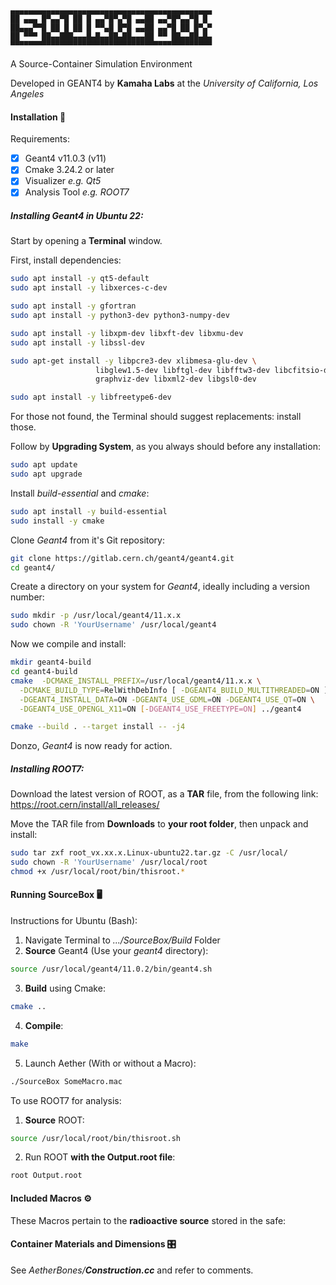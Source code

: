 ```text
▄▄▄▄▄▄▄▄▄▄▄▄▄▄▄▄▄▄▄▄▄▄▄▄▄▄▄▄▄▄▄▄▄▄▄▄▄▄▄▄▄▄▄▄▄
██ ▄▄▄ █▀▄▄▀█ ██ █ ▄▄▀█▀▄▀█ ▄▄██ ▄▄▀█▀▄▄▀█ █ 
██▄▄▄▀▀█ ██ █ ██ █ ▀▀▄█ █▀█ ▄▄██ ▄▄▀█ ██ █▀▄▀
██ ▀▀▀ ██▄▄███▄▄▄█▄█▄▄██▄██▄▄▄██ ▀▀ ██▄▄██▄█▄
▀▀▀▀▀▀▀▀▀▀▀▀▀▀▀▀▀▀▀▀▀▀▀▀▀▀▀▀▀▀▀▀▀▀▀▀▀▀▀▀▀▀▀▀▀

```

A Source-Container Simulation Environment

Developed in GEANT4 by **Kamaha Labs** at the _University of California, Los Angeles_

#### Installation 💽

Requirements:

+ [x] Geant4 v11.0.3 (v11)
+ [x] Cmake 3.24.2 or later
+ [x] Visualizer _e.g. Qt5_
+ [x] Analysis Tool _e.g. ROOT7_

##### Installing _Geant4_ in Ubuntu 22:

Start by opening a **Terminal** window.

First, install dependencies:

```bash
sudo apt install -y qt5-default
sudo apt install -y libxerces-c-dev

sudo apt install -y gfortran
sudo apt install -y python3-dev python3-numpy-dev

sudo apt install -y libxpm-dev libxft-dev libxmu-dev
sudo apt install -y libssl-dev

sudo apt-get install -y libpcre3-dev xlibmesa-glu-dev \
                   libglew1.5-dev libftgl-dev libfftw3-dev libcfitsio-dev \
                   graphviz-dev libxml2-dev libgsl0-dev

sudo apt install -y libfreetype6-dev
```
For those not found, the Terminal should suggest replacements: install those.

Follow by **Upgrading System**, as you always should before any installation:

```bash
sudo apt update
sudo apt upgrade
```

Install _build-essential_ and _cmake_:

```bash
sudo apt install -y build-essential
sudo install -y cmake
```

Clone _Geant4_ from it's Git repository:

```bash
git clone https://gitlab.cern.ch/geant4/geant4.git
cd geant4/
```

Create a directory on your system for _Geant4_, ideally including a version number:

```bash
sudo mkdir -p /usr/local/geant4/11.x.x
sudo chown -R 'YourUsername' /usr/local/geant4
```

Now we compile and install:

```bash
mkdir geant4-build
cd geant4-build
cmake  -DCMAKE_INSTALL_PREFIX=/usr/local/geant4/11.x.x \
  -DCMAKE_BUILD_TYPE=RelWithDebInfo [ -DGEANT4_BUILD_MULTITHREADED=ON ] \
  -DGEANT4_INSTALL_DATA=ON -DGEANT4_USE_GDML=ON -DGEANT4_USE_QT=ON \
  -DGEANT4_USE_OPENGL_X11=ON [-DGEANT4_USE_FREETYPE=ON] ../geant4
```

```bash
cmake --build . --target install -- -j4
```
Donzo, _Geant4_ is now ready for action.

##### Installing _ROOT7_:

Download the latest version of ROOT, as a **TAR** file, from the following link: https://root.cern/install/all_releases/

Move the TAR file from **Downloads** to **your root folder**, then unpack and install:

```bash
sudo tar zxf root_vx.xx.x.Linux-ubuntu22.tar.gz -C /usr/local/
sudo chown -R 'YourUsername' /usr/local/root
chmod +x /usr/local/root/bin/thisroot.*
```

#### Running SourceBox 🖥️

Instructions for Ubuntu (Bash):

1. Navigate Terminal to _.../SourceBox/Build_ Folder
2. **Source** Geant4 (Use your _geant4_ directory):

```bash
source /usr/local/geant4/11.0.2/bin/geant4.sh
```

3. **Build** using Cmake:

```bash
cmake ..
```

4. **Compile**:

```bash
make
```

5. Launch Aether (With or without a Macro):

```bash
./SourceBox SomeMacro.mac
```

To use ROOT7 for analysis:

1. **Source** ROOT:

```bash
source /usr/local/root/bin/thisroot.sh
```

2. Run ROOT **with the Output.root file**:

```bash
root Output.root
```

#### Included Macros ⚙️

These Macros pertain to the **radioactive source** stored in the safe:

#### Container Materials and Dimensions 🎛️

See _AetherBones/**Construction.cc**_ and refer to comments.



